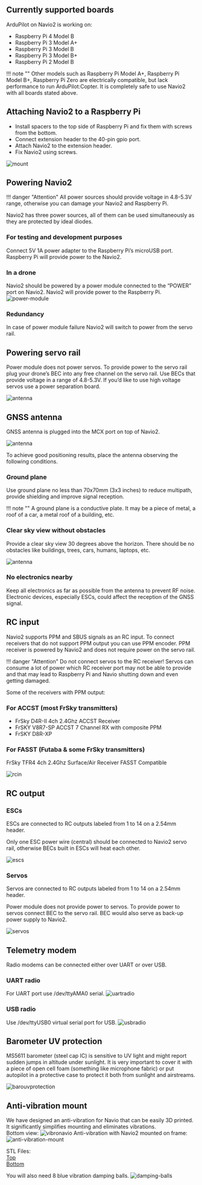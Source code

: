 ## Currently supported boards

ArduPilot on Navio2 is working on:

* Raspberry Pi 4 Model B
* Raspberry Pi 3 Model A+
* Raspberry Pi 3 Model B
* Raspberry Pi 3 Model B+
* Raspberry Pi 2 Model B

!!! note ""
    Other models such as Raspberry Pi Model A+, Raspberry Pi Model B+, Raspberry Pi Zero are electrically compatible, but lack performance to run ArduPilot:Copter. It is completely safe to use Navio2 with all boards stated above.

## Attaching Navio2 to a Raspberry Pi

* Install spacers to the top side of Raspberry Pi and fix them with screws from the bottom.
* Connect extension header to the 40-pin gpio port.
* Attach Navio2 to the extension header.
* Fix Navio2 using screws.

![mount](img/navio2-mount.png)

## Powering Navio2

!!! danger "Attention"
    All power sources should provide voltage in 4.8-5.3V range, otherwise you can damage your Navio2 and Raspberry Pi.

Navio2 has three power sources, all of them can be used simultaneously as they are protected by ideal diodes.

### For testing and development purposes

Connect 5V 1A power adapter to the Raspberry Pi’s microUSB port. Raspberry Pi will provide power to the Navio2.

### In a drone

Navio2 should be powered by a power module connected to the “POWER” port on Navio2. Navio2 will provide power to the Raspberry Pi.
![power-module](img/navio2-power-module.png)

### Redundancy

In case of power module failure Navio2 will switch to power from the servo rail.

## Powering servo rail

Power module does not power servos. To provide power to the servo rail plug your drone’s BEC into any free channel on the servo rail. Use BECs that provide voltage in a range of 4.8-5.3V. If you’d like to use high voltage servos use a power separation board.

![antenna](img/navio2-esc.png)

## GNSS antenna

GNSS antenna is plugged into the MCX port on top of Navio2.

![antenna](img/navio2-gnss-antenna-ground-plane.png)

To achieve good positioning results, place the antenna observing the following conditions.

### Ground plane

Use ground plane no less than 70x70mm (3x3 inches) to reduce multipath, provide shielding and improve signal reception. 

!!! note ""
    A ground plane is a conductive plate. It may be a piece of metal, a roof of a car, a metal roof of a building, etc. 

### Clear sky view without obstacles

Provide a clear sky view 30 degrees above the horizon. There should be no obstacles like buildings, trees, cars, humans, laptops, etc.

![antenna](img/navio2-gnss-antenna-mount.png)

### No electronics nearby

Keep all electronics as far as possible from the antenna to prevent RF noise. Electronic devices, especially ESCs, could affect the reception of the GNSS signal. 

## RC input

Navio2 supports PPM and SBUS signals as an RC input. To connect receivers that do not support PPM output you can use PPM encoder. PPM receiver is powered by Navio2 and does not require power on the servo rail.

!!! danger "Attention"
    Do not connect servos to the RC receiver! Servos can consume a lot of power which RC receiver port may not be able to provide and that may lead to Raspberry Pi and Navio shutting down and even getting damaged.

Some of the receivers with PPM output:

### For ACCST (most FrSky transmitters)

* FrSky D4R-II 4ch 2.4Ghz ACCST Receiver
* FrSKY V8R7-SP ACCST 7 Channel RX with composite PPM
* FrSKY D8R-XP

### For FASST (Futaba & some FrSky transmitters)

FrSky TFR4 4ch 2.4Ghz Surface/Air Receiver FASST Compatible

![rcin](img/navio2-rc-receiver.png)

## RC output

### ESCs

ESCs are connected to RC outputs labeled from 1 to 14 on a 2.54mm header.

Only one ESC power wire (central) should be connected to Navio2 servo rail, otherwise BECs built in ESCs will heat each other.

![escs](img/navio2-escs.png)

### Servos

Servos are connected to RC outputs labeled from 1 to 14 on a 2.54mm header.

Power module does not provide power to servos. To provide power to servos connect BEC to the servo rail. BEC would also serve as back-up power supply to Navio2.

![servos](img/navio2-servos.png)

## Telemetry modem

Radio modems can be connected either over UART or over USB.

### UART radio

For UART port use /dev/ttyAMA0 serial.
![uartradio](img/navio2-uart-radio.png)

### USB radio

Use /dev/ttyUSB0 virtual serial port for USB.
![usbradio](img/navio2-usb-radio.png)

## Barometer UV protection

MS5611 barometer (steel cap IC) is sensitive to UV light and might report sudden jumps in altitude under sunlight. It is very important to cover it with a piece of open cell foam (something like microphone fabric) or put autopilot in a protective case to protect it both from sunlight and airstreams.

![barouvprotection](img/baro-uv-protection.jpg)


## Anti-vibration mount

We have designed an anti-vibration for Navio that can be easily 3D printed. It significantly simplifies mounting and eliminates vibrations.  
Bottom view:
![vibronavio](img/vibro-bottom-view.png)
Anti-vibration with Navio2 mounted on frame:
![anti-vibration-mount](img/anti-vibration-mount.jpg)


STL Files:  
[Top](https://github.com/emlid/hardware/blob/master/VibroNavio2top_rev_A.STL)  
[Bottom](https://github.com/emlid/hardware/blob/master/VibroNavio2bot_rev_A.STL)  

You will also need 8 blue vibration damping balls.
![damping-balls](img/damping-balls.jpg)
